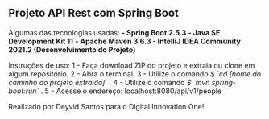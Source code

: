 <h2>Projeto API Rest com Spring Boot</h2>
<p>
Algumas das tecnologias usadas:
<b>- Spring Boot 2.5.3</b>
<b>- Java SE Development Kit 11</b>
<b>- Apache Maven 3.6.3 </b>
<b>- IntelliJ IDEA Community 2021.2 (Desenvolvimento do Projeto)</b>
</p>
Instruções de uso:
1 - Faça download ZIP do projeto e extraia ou clone em algum repositório.
2 - Abra o terminal.
3 - Utilize o comando <i> $ `cd [nome do caminho do projeto extraido]` </i>.
4 - Utilize o comando <i> $ `mvn spring-boot:run` </i>.
5 - Acesse o endereço: localhost:8080/api/v1/people

Realizado por Deyvid Santos para o Digital Innovation One!
